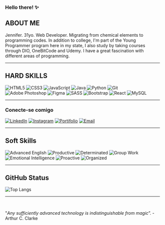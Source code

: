 ### Hello there! ✨

## ABOUT ME

Jennifer. 31yo. Web Developer. Migrating from chemical elements to programming codes. In addition to college, I'm part of the Young Programmer program here in my state, I also study by taking courses through DIO, OneBitCode and Udemy. I have a great fascination with different areas of programming.

<hr>

## HARD SKILLS

![HTML5](https://img.shields.io/badge/HTML5-000?style=for-the-badge&logo=html5&logoColor=7F0052)
![CSS3](https://img.shields.io/badge/CSS3-000?style=for-the-badge&logo=css3&l&logoColor=7F0052)
![JavaScript](https://img.shields.io/badge/JavaScript-000?style=for-the-badge&logo=javascript&logoColor=7F0052)
![Java](https://img.shields.io/badge/java-000.svg?style=for-the-badge&logo=openjdk&logoColor=7F0052)
![Python](https://img.shields.io/badge/python-000?style=for-the-badge&logo=python&logoColor=7F0052)
![Git](https://img.shields.io/badge/git-000?style=for-the-badge&logo=git&logoColor=7F0052)
![Adobe Photoshop](https://img.shields.io/badge/adobe%20photoshop-000.svg?style=for-the-badge&logo=adobe%20photoshop&logoColor=7F0052)
![Figma](https://img.shields.io/badge/figma-000.svg?style=for-the-badge&logo=figma&logoColor=7F0052)
![SASS](https://img.shields.io/badge/SASS-000.svg?style=for-the-badge&logo=SASS&logoColor=7F0052)
![Bootstrap](https://img.shields.io/badge/bootstrap-000.svg?style=for-the-badge&logo=bootstrap&logoColor=7F0052)
![React](https://img.shields.io/badge/React-000?style=for-the-badge&logo=react&logoColor=7F0052)
![MySQL](https://img.shields.io/badge/mysql-000?style=for-the-badge&logo=mysql&&logoColor=7F0052)

<hr>

### Conecte-se comigo

[![LinkedIn](https://img.shields.io/badge/LinkedIn-000?style=for-the-badge&logo=linkedin&logoColor=7F0052)](https://www.linkedin.com/in/devjenniferds/)
[![Instagram](https://img.shields.io/badge/Instagram-000?style=for-the-badge&logo=instagram&logoColor=7F0052)](https://www.instagram.com/codingjenny/)
[![Portifolio](https://img.shields.io/badge/Meu_Portifolio-000.svg?style=for-the-badge&logo=netlify&logoColor=7F0052)](https://jenniferds.netlify.app)
[![Email](https://img.shields.io/badge/-Gmail-000?style=for-the-badge&logo=gmail&logoColor=7F0052)](mailto:jenniferdsbaumgart@gmail.com)

<hr>

## Soft Skills

![Advanced English](https://img.shields.io/badge/Advanced_English-black)
![Productive](https://img.shields.io/badge/Productive-7F0052)
![Determinated](https://img.shields.io/badge/Determinated-black)
![Group Work](https://img.shields.io/badge/Group_Work-7F0052)
![Emotional Intelligence](https://img.shields.io/badge/Emotional_Intelligence-black)
![Proactive](https://img.shields.io/badge/Proactive-7F0052)
![Organized](https://img.shields.io/badge/Organized-black)

<hr>

## GitHub Status

![Top Langs](https://github-readme-stats-git-masterrstaa-rickstaa.vercel.app/api/top-langs/?username=jenniferdsbaumgart&layout=compact&bg_color=000&border_color=7F0052&title_color=7F0052&text_color=FFF)

<hr>

<br>
<p>"<em>Any sufficiently advanced technology is indistinguishable from magic</em>”. - Arthur C. Clarke</p>



